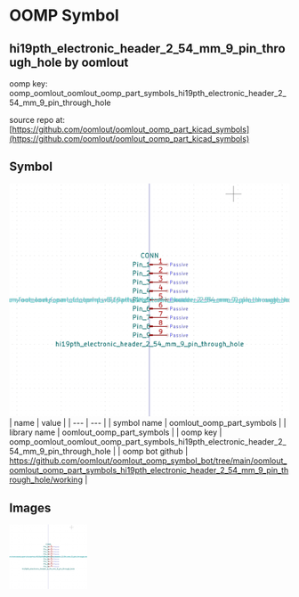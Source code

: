 # OOMP Symbol  
## hi19pth_electronic_header_2_54_mm_9_pin_through_hole  by oomlout  
  
oomp key: oomp_oomlout_oomlout_oomp_part_symbols_hi19pth_electronic_header_2_54_mm_9_pin_through_hole  
  
source repo at: [https://github.com/oomlout/oomlout_oomp_part_kicad_symbols](https://github.com/oomlout/oomlout_oomp_part_kicad_symbols)  
## Symbol  
  
[![working.png](working_600.png)](working.png)  
| name | value | 
| --- | --- | 
| symbol name | oomlout_oomp_part_symbols | 
| library name | oomlout_oomp_part_symbols | 
| oomp key | oomp_oomlout_oomlout_oomp_part_symbols_hi19pth_electronic_header_2_54_mm_9_pin_through_hole | 
| oomp bot github | https://github.com/oomlout/oomlout_oomp_symbol_bot/tree/main/oomlout_oomlout_oomp_part_symbols_hi19pth_electronic_header_2_54_mm_9_pin_through_hole/working | 
## Images  
  
[![working.png](working_140.png)](working.png)  
